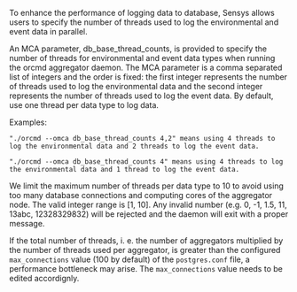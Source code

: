 To enhance the performance of logging data to database, Sensys allows users to specify the number of threads used to log the environmental and event data in parallel.

An MCA parameter, db\_base\_thread\_counts, is provided to specify the number of threads for environmental and event data types when running the orcmd aggregator daemon. The MCA parameter is a comma separated list of integers and the order is fixed: the first integer represents the number of threads used to log the environmental data and the second integer represents the number of threads used to log the event data. By default, use one thread per data type to log data.

Examples:

    "./orcmd --omca db_base_thread_counts 4,2" means using 4 threads to log the environmental data and 2 threads to log the event data.

    "./orcmd --omca db_base_thread_counts 4" means using 4 threads to log the environmental data and 1 thread to log the event data.

We limit the maximum number of threads per data type to 10 to avoid using too many database connections and computing cores of the aggregator node. The valid integer range is [1, 10]. Any invalid number (e.g. 0, -1, 1.5, 11, 13abc, 12328329832) will be rejected and the daemon will exit with a proper message.

If the total number of threads, i. e. the number of aggregators multiplied by the number of threads used per aggregator, is greater than the configured `max_connections` value (100 by default) of the `postgres.conf` file, a performance bottleneck may arise. The `max_connections` value needs to be edited accordignly.
